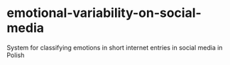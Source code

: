 # emotional-variability-on-social-media
System for classifying emotions in short internet entries in social media in Polish
